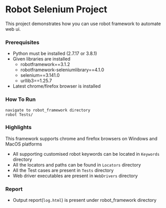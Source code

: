 # Robot Selenium Project
This project demonstrates how you can use robot framework to automate web ui.

### Prerequisites
* Python must be installed (2.7.17 or 3.8.1)
* Given libraries are installed
  * robotframework==3.1.2
  * robotframework-seleniumlibrary==4.1.0
  * selenium==3.141.0
  * urllib3==1.25.7
* Latest chrome/firefox browser is installed

### How To Run
```
navigate to robot_framework directory
robot Tests/
```

### Highlights
This framework supports chrome and firefox browsers on Windows and MacOS platforms
* All supporting customised robot keywords can be located in `Keywords` directory
* All the locators and paths can be found in `Locators` directory
* All the Test cases are present in `Tests` directory
* Web driver executables are present in `WebDrivers` directory

### Report
* Output report(`log.html`) is present under robot_framework directory
